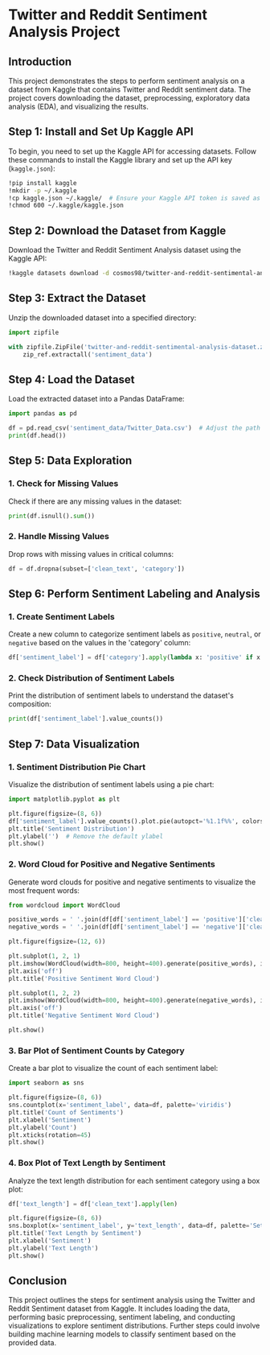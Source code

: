 # Twitter and Reddit Sentiment Analysis Project

## Introduction

This project demonstrates the steps to perform sentiment analysis on a dataset from Kaggle that contains Twitter and Reddit sentiment data. The project covers downloading the dataset, preprocessing, exploratory data analysis (EDA), and visualizing the results.

## Step 1: Install and Set Up Kaggle API

To begin, you need to set up the Kaggle API for accessing datasets. Follow these commands to install the Kaggle library and set up the API key (`kaggle.json`):

```bash
!pip install kaggle
!mkdir -p ~/.kaggle
!cp kaggle.json ~/.kaggle/  # Ensure your Kaggle API token is saved as 'kaggle.json'
!chmod 600 ~/.kaggle/kaggle.json
```

## Step 2: Download the Dataset from Kaggle

Download the Twitter and Reddit Sentiment Analysis dataset using the Kaggle API:

```bash
!kaggle datasets download -d cosmos98/twitter-and-reddit-sentimental-analysis-dataset
```

## Step 3: Extract the Dataset

Unzip the downloaded dataset into a specified directory:

```python
import zipfile

with zipfile.ZipFile('twitter-and-reddit-sentimental-analysis-dataset.zip', 'r') as zip_ref:
    zip_ref.extractall('sentiment_data')
```

## Step 4: Load the Dataset

Load the extracted dataset into a Pandas DataFrame:

```python
import pandas as pd

df = pd.read_csv('sentiment_data/Twitter_Data.csv')  # Adjust the path if necessary
print(df.head())
```

## Step 5: Data Exploration

### 1. Check for Missing Values

Check if there are any missing values in the dataset:

```python
print(df.isnull().sum())
```

### 2. Handle Missing Values

Drop rows with missing values in critical columns:

```python
df = df.dropna(subset=['clean_text', 'category'])
```

## Step 6: Perform Sentiment Labeling and Analysis

### 1. Create Sentiment Labels

Create a new column to categorize sentiment labels as `positive`, `neutral`, or `negative` based on the values in the 'category' column:

```python
df['sentiment_label'] = df['category'].apply(lambda x: 'positive' if x == 1.0 else ('neutral' if x == 0.0 else 'negative'))
```

### 2. Check Distribution of Sentiment Labels

Print the distribution of sentiment labels to understand the dataset's composition:

```python
print(df['sentiment_label'].value_counts())
```

## Step 7: Data Visualization

### 1. Sentiment Distribution Pie Chart

Visualize the distribution of sentiment labels using a pie chart:

```python
import matplotlib.pyplot as plt

plt.figure(figsize=(8, 6))
df['sentiment_label'].value_counts().plot.pie(autopct='%1.1f%%', colors=['#66c2a5','#fc8d62','#8da0cb'])
plt.title('Sentiment Distribution')
plt.ylabel('')  # Remove the default ylabel
plt.show()
```

### 2. Word Cloud for Positive and Negative Sentiments

Generate word clouds for positive and negative sentiments to visualize the most frequent words:

```python
from wordcloud import WordCloud

positive_words = ' '.join(df[df['sentiment_label'] == 'positive']['clean_text'])
negative_words = ' '.join(df[df['sentiment_label'] == 'negative']['clean_text'])

plt.figure(figsize=(12, 6))

plt.subplot(1, 2, 1)
plt.imshow(WordCloud(width=800, height=400).generate(positive_words), interpolation='bilinear')
plt.axis('off')
plt.title('Positive Sentiment Word Cloud')

plt.subplot(1, 2, 2)
plt.imshow(WordCloud(width=800, height=400).generate(negative_words), interpolation='bilinear')
plt.axis('off')
plt.title('Negative Sentiment Word Cloud')

plt.show()
```

### 3. Bar Plot of Sentiment Counts by Category

Create a bar plot to visualize the count of each sentiment label:

```python
import seaborn as sns

plt.figure(figsize=(8, 6))
sns.countplot(x='sentiment_label', data=df, palette='viridis')
plt.title('Count of Sentiments')
plt.xlabel('Sentiment')
plt.ylabel('Count')
plt.xticks(rotation=45)
plt.show()
```

### 4. Box Plot of Text Length by Sentiment

Analyze the text length distribution for each sentiment category using a box plot:

```python
df['text_length'] = df['clean_text'].apply(len)

plt.figure(figsize=(8, 6))
sns.boxplot(x='sentiment_label', y='text_length', data=df, palette='Set3')
plt.title('Text Length by Sentiment')
plt.xlabel('Sentiment')
plt.ylabel('Text Length')
plt.show()
```

## Conclusion

This project outlines the steps for sentiment analysis using the Twitter and Reddit Sentiment dataset from Kaggle. It includes loading the data, performing basic preprocessing, sentiment labeling, and conducting visualizations to explore sentiment distributions. Further steps could involve building machine learning models to classify sentiment based on the provided data.
